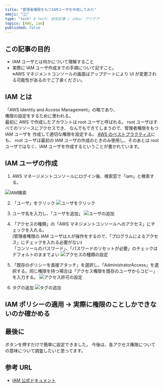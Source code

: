 ```yaml
---
title: "管理者権限をもつIAMユーザを作成してみた"
emoji: "🤴🏼"
type: "tech" # tech: 技術記事 / idea: アイデア
topics: [AWS, iam]
published: false
---
```


## この記事の目的

- IAM ユーザとは何かについて理解すること
- 実際に IAM ユーザ作成までの手順について記すこと。  
  ※AWS マネジメントコンソールの画面はアップデートにより UI が変更される可能性があるのでご了承ください。

## IAM とは

「AWS Identity and Access Management」の略であり、  
権限の設定をするために使われる。  
最初に AWS で作成したアカウントは root ユーザと呼ばれる。
root ユーザはすべてのリソースにアクセスでき、
なんでもできてしまうので、管理者権限をもつ IAM ユーザを
作成して適切な権限を設定する。
[AWS のベストプラクティス](https://docs.aws.amazon.com/ja_jp/IAM/latest/UserGuide/id_root-user.html)にも、 root ユーザは最初の IAM ユーザの作成のときのみ使用し、そのあとは root ユーザではなく、IAM ユーザを作成するということが書かれています。

## IAM ユーザの作成

1. AWS マネージメントコンソールにログイン後、検索窓で「iam」と検索する。

![IAM検索](https://gyazo.com/5abdf88e5c41edc634e6a8c6c44ac683.png)

2. 「ユーザ」をクリック
   ![ユーザをクリック](https://gyazo.com/2f2066a3aa1a307bd1bc0427d2f57216.png)

3. ユーザ名を入力し、「ユーザを追加」
   ![ユーザの追加](https://gyazo.com/76e6b024324202e9918edfe998f5f3f3.png)

4. 「アクセスの種類」の「AWS マネジメントコンソールへのアクセス」にチェックを入れる。  
   (管理者権限の IAM ユーザは人が操作をするので、「プログラムによるアクセス」にチェックを入れる必要がない)  
   「コンソールのパスワード」、「パスワードのリセットが必要」のチェックはデフォルトのままでよい
   ![アクセスの種類の設定](https://gyazo.com/ac52a5a383bbb9fa83462075e010fce3.png)

5. 「既存のポリシーを直接アタッチ」を選択し、「AdministratorAccess」を選択する。同じ権限を持つ場合は「アクセス権限を既存のユーザからコピー」を入力する。
   ![アクセス許可の設定](https://gyazo.com/4f8cf0a62b903806466543dffa8bbafe.png)

6. タグの追加
   ![タグの追加](https://gyazo.com/05f377f9d26b373db232d17f987d1481.png)

## IAM ポリシーの適用 → 実際に権限のことしかできないのか確かめる

## 最後に

ボタンを押すだけで簡単に設定できました。
今後は、各アクセス権限についての意味について調査したいと思ってます。

## 参考 URL

- [IAM 公式ドキュメント](https://docs.aws.amazon.com/ja_jp/IAM/latest/UserGuide/introduction.html)
